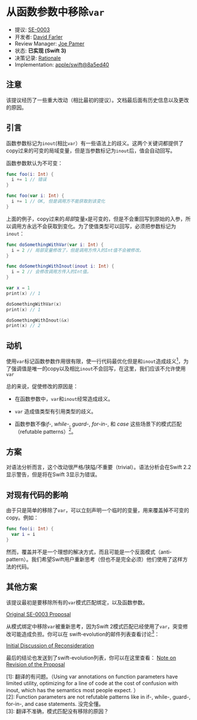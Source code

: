 # 从函数参数中移除`var`

* 提议: [SE-0003](0003-remove-var-parameters.md)
* 开发者: [David Farler](https://github.com/bitjammer)
* Review Manager: [Joe Pamer](https://github.com/jopamer)
* 状态: **已实现 (Swift 3)**
* 决策记录: [Rationale](https://lists.swift.org/pipermail/swift-evolution/Week-of-Mon-20160125/008145.html)
* Implementation: [apple/swift@8a5ed40](https://github.com/apple/swift/commit/8a5ed405bf1f92ec3fc97fa46e52528d2e8d67d9)

## 注意

该提议经历了一些重大改动（相比最初的提议）。文档最后面有历史信息以及更改的原因。

## 引言

函数参数标记为`inout`(相比`var`）有一些语法上的歧义。这两个关键词都提供了copy过来的可变的局域变量，但是当参数标记为`inout`后，值会自动回写。

函数参数默认为不可变：

```swift
func foo(i: Int) {
  i += 1 // 错误
}

func foo(var i: Int) {
  i += 1 // OK, 但是调用方不能获取到该变化
}
```
上面的例子，copy过来的*局部*变量`x`是可变的，但是不会重回写到原始的入参，所以调用方永远不会获取到变化。为了使值类型可以回写，必须把参数标记为`inout`：

```swift
func doSomethingWithVar(var i: Int) {
  i = 2 // 局部变量修改了，但是调用方传入的Int值不会被修改。
}

func doSomethingWithInout(inout i: Int) {
  i = 2 // 会修改调用方传入的Int值。
}

var x = 1
print(x) // 1

doSomethingWithVar(x)
print(x) // 1

doSomethingWithInout(&x)
print(x) // 2
```

## 动机
使用`var`标记函数参数作用很有限，使一行代码最优化但是和`inout`造成歧义[<sup>1</sup>](#refer-anchor-1)，为了强调值是唯一的copy以及相比`inout`不会回写，在这里，我们应该不允许使用`var`

总的来说，促使修改的原因是：

- 在函数参数中，`var`和`inout`经常造成歧义。

- `var` 造成值类型有引用类型的歧义。

- 函数参数不像*if-*,
*while-*, *guard-*, *for-in-*, 和 *case* 这些场景下的模式匹配（refutable patterns）[<sup>2</sup>](#refer-anchor-2)。

## 方案

对语法分析而言，这个改动很严格/狭隘/不重要（trivial）。语法分析会在Swift 2.2显示警告，但是将在Swift 3显示为错误。

## 对现有代码的影响

由于只是简单的移除了`var`，可以立刻声明一个临时的变量，用来覆盖掉不可变的copy。例如：

```swift
func foo(i: Int) {
  var i = i
}
```

然而，覆盖并不是一个理想的解决方式，而且可能是一个反面模式（anti-pattern）。我们希望Swift用户重新思考（但也不是完全必须）他们使用了这样方法的代码。

## 其他方案

该提议最初是要移除所有的`var`模式匹配绑定，以及函数参数。

[Original SE-0003 Proposal](https://github.com/apple/swift-evolution/blob/8cd734260bc60d6d49dbfb48de5632e63bf200cc/proposals/0003-remove-var-parameters-patterns.md)

从模式绑定中移除`var`被重新思考，因为Swift 2模式匹配已经使用了`var`，突变修改可能造成负担。你可以在 swift-evolution的邮件列表查看讨论[<sup>3</sup>](#refer-anchor-3)：

[Initial Discussion of Reconsideration](https://lists.swift.org/pipermail/swift-evolution/Week-of-Mon-20160118/007326.html)

最后的结论也发送到了swift-evolution列表，你可以在这里查看：
[Note on Revision of the Proposal](https://lists.swift.org/pipermail/swift-evolution/Week-of-Mon-20160125/008145.html)

<div id="refer-anchor-1"></div>
[1]: 翻译的有问题。（Using var annotations on function parameters have limited utility, optimizing for a line of code at the cost of confusion with inout, which has the semantics most people expect. ）

<div id="refer-anchor-2"></div>
[2]: Function parameters are not refutable patterns like in if-, while-, guard-, for-in-, and case statements. 没完全懂。

<div id="refer-anchor-3"></div>
[3]: 翻译不准确，模式匹配没有移除的原因？
